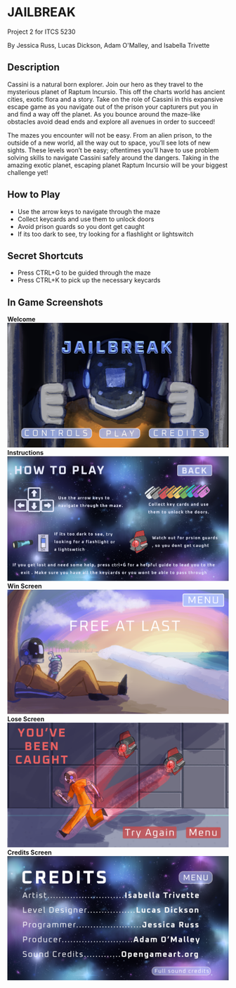 <h1>JAILBREAK</h1>
Project 2 for ITCS 5230

By Jessica Russ, Lucas Dickson, Adam O'Malley, and Isabella Trivette
<br>

<h2>Description</h2>
<p>Cassini is a natural born explorer. Join our hero as they travel to the mysterious planet of
Raptum Incursio. This off the charts world has ancient cities, exotic flora and a story. Take on the
role of Cassini in this expansive escape game as you navigate out of the prison your capturers put
you in and find a way off the planet. As you bounce around the maze-like obstacles avoid dead
ends and explore all avenues in order to succeed!</p>

<p>The mazes you encounter will not be easy. From an alien prison, to the outside of a new
world, all the way out to space, you’ll see lots of new sights. These levels won’t be easy;
oftentimes you’ll have to use problem solving skills to navigate Cassini safely around the
dangers. Taking in the amazing exotic planet, escaping planet Raptum Incursio will be your
biggest challenge yet!</p>

<h2>How to Play</h2>
<ul>
    <li>Use the arrow keys to navigate through the maze</li>
   <li>Collect keycards and use them to unlock doors</li>
   <li>Avoid prison guards so you dont get caught</li>
   <li>If its too dark to see, try looking for a flashlight or lightswitch</li>
</ul>

<h2>Secret Shortcuts</h2>
<ul>
  <li>Press CTRL+G to be guided through the maze</li>
  <li>Press CTRL+K to pick up the necessary keycards</li>
</ul>

<h2>In Game Screenshots</h2>
<b>Welcome </b>
<br>
<img src="https://github.com/Jessicaruss99/JAIL/blob/main/opening%20screen.png" alt="Welcome Screen">


<br>
<b>Instructions</b>
<br>
<img src="https://github.com/Jessicaruss99/JAIL/blob/main/Artboard%202.png" alt="Instructions Screen">

<br>
<b>Win Screen</b>
<br>
<img src="https://github.com/Jessicaruss99/JAIL/blob/main/winscreen.png" alt="Win Screen">


<br>
<b>Lose Screen</b>
<br>
<img src="https://github.com/Jessicaruss99/JAIL/blob/main/lose%20screen.png" alt="Lose Screen">


<br>
<b>Credits Screen</b>
<br>
<img src="https://github.com/Jessicaruss99/JAIL/blob/main/credits%20(1).png" alt="Credits Screen">





